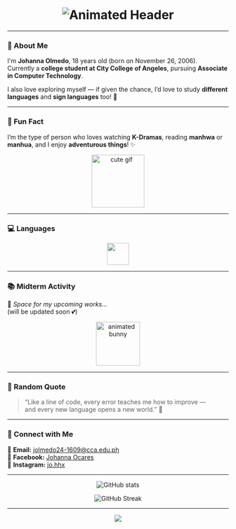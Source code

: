 




<!-- Animated Header -->
<h1 align="center">
  <img src="https://readme-typing-svg.herokuapp.com?font=Fira+Code&weight=600&size=30&duration=2500&pause=1000&color=A41F13&center=true&vCenter=true&width=600&lines=안녕하세요!!+;Hello+There,+I'm+Johanna!+;Welcome+to+my+GitHub+Profile!+✨" alt="Animated Header" />
</h1>



---

### 🌷 About Me   
I'm **Johanna Olmedo**, 18 years old (born on November 26, 2006).  
Currently a **college student at City College of Angeles**, pursuing **Associate in Computer Technology**.  

I also love exploring myself — if given the chance, I’d love to study **different languages** and **sign languages** too! 🩵  

---

### 🌸 Fun Fact  
I’m the type of person who loves watching **K-Dramas**, reading **manhwa** or **manhua**, and I enjoy **adventurous things**! ✨  

<p align="center">
  <img src="https://media.giphy.com/media/13borq7Zo2kulO/giphy.gif" width="120px" alt="cute gif" />
</p>

---

### 💻 Languages  
<p align="center">
  <img src="https://skillicons.dev/icons?i=c,java,python&theme=light" height="50px" />
</p>

---

### 📚 Midterm Activity  
🌼 _Space for my upcoming works..._  
(will be updated soon 💕)

<p align="center">
  <img src="https://media.giphy.com/media/j5hymZzjqyD5I/giphy.gif" width="100px" alt="animated bunny" />
</p>

---

### 💬 Random Quote  
> “Like a line of code, every error teaches me how to improve —  
> and every new language opens a new world.” 🌙  

---

### 🌈 Connect with Me  
📧 **Email:** jolmedo24-1609@cca.edu.ph  
💬 **Facebook:** [Johanna Ocares](https://facebook.com/)  
📸 **Instagram:** [jo.hhx](https://instagram.com/jo.hhx)

---

<p align="center">
  <img src="https://github-readme-stats.vercel.app/api?username=JohannaOlmedo&show_icons=true&theme=graywhite&title_color=F4BBD0&icon_color=F2A6B3" alt="GitHub stats" />
</p>

<p align="center">
  <img src="https://github-readme-streak-stats.herokuapp.com?user=JohannaOlmedo&theme=graywhite&ring=F4BBD0&fire=F4BBD0&currStreakLabel=F4BBD0" alt="GitHub Streak" />
</p>

---

<p align="center">
  <img src="https://capsule-render.vercel.app/api?type=wave&color=F4BBD0&height=120&section=footer" />
</p>
